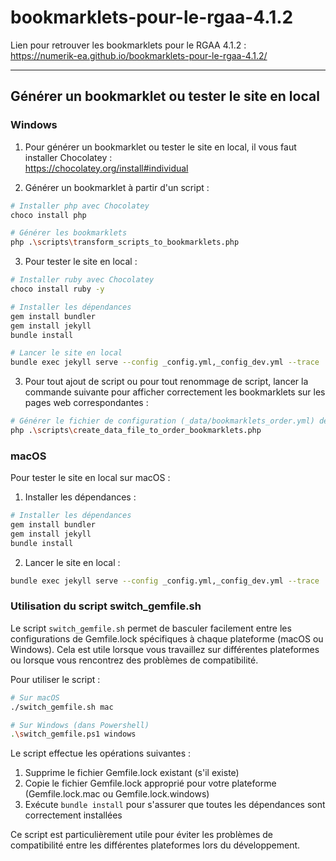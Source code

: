 # bookmarklets-pour-le-rgaa-4.1.2

Lien pour retrouver les bookmarklets pour le RGAA 4.1.2 :  
https://numerik-ea.github.io/bookmarklets-pour-le-rgaa-4.1.2/

---
## Générer un bookmarklet ou tester le site en local

### Windows

1. Pour générer un bookmarklet ou tester le site en local, il vous faut installer Chocolatey :  
https://chocolatey.org/install#individual

2. Générer un bookmarklet à partir d'un script :
```bash
# Installer php avec Chocolatey
choco install php
```

```bash
# Générer les bookmarklets
php .\scripts\transform_scripts_to_bookmarklets.php
```

3. Pour tester le site en local :
```bash
# Installer ruby avec Chocolatey
choco install ruby -y
```

```bash
# Installer les dépendances
gem install bundler
gem install jekyll
bundle install
```

```bash
# Lancer le site en local
bundle exec jekyll serve --config _config.yml,_config_dev.yml --trace
```

3. Pour tout ajout de script ou pour tout renommage de script, lancer la commande suivante pour afficher correctement les bookmarklets sur les pages web correspondantes :
```bash
# Générer le fichier de configuration (_data/bookmarklets_order.yml) des noms de bookmarklets dans l'ordre naturel
php .\scripts\create_data_file_to_order_bookmarklets.php
```

### macOS
Pour tester le site en local sur macOS :

1. Installer les dépendances :
```bash
# Installer les dépendances
gem install bundler
gem install jekyll
bundle install
```

2. Lancer le site en local :
```bash
bundle exec jekyll serve --config _config.yml,_config_dev.yml --trace
```

### Utilisation du script switch_gemfile.sh

Le script `switch_gemfile.sh` permet de basculer facilement entre les configurations de Gemfile.lock spécifiques à chaque plateforme (macOS ou Windows). Cela est utile lorsque vous travaillez sur différentes plateformes ou lorsque vous rencontrez des problèmes de compatibilité.

Pour utiliser le script :

```bash
# Sur macOS
./switch_gemfile.sh mac

# Sur Windows (dans Powershell)
.\switch_gemfile.ps1 windows
```

Le script effectue les opérations suivantes :
1. Supprime le fichier Gemfile.lock existant (s'il existe)
2. Copie le fichier Gemfile.lock approprié pour votre plateforme (Gemfile.lock.mac ou Gemfile.lock.windows)
3. Exécute `bundle install` pour s'assurer que toutes les dépendances sont correctement installées

Ce script est particulièrement utile pour éviter les problèmes de compatibilité entre les différentes plateformes lors du développement.

